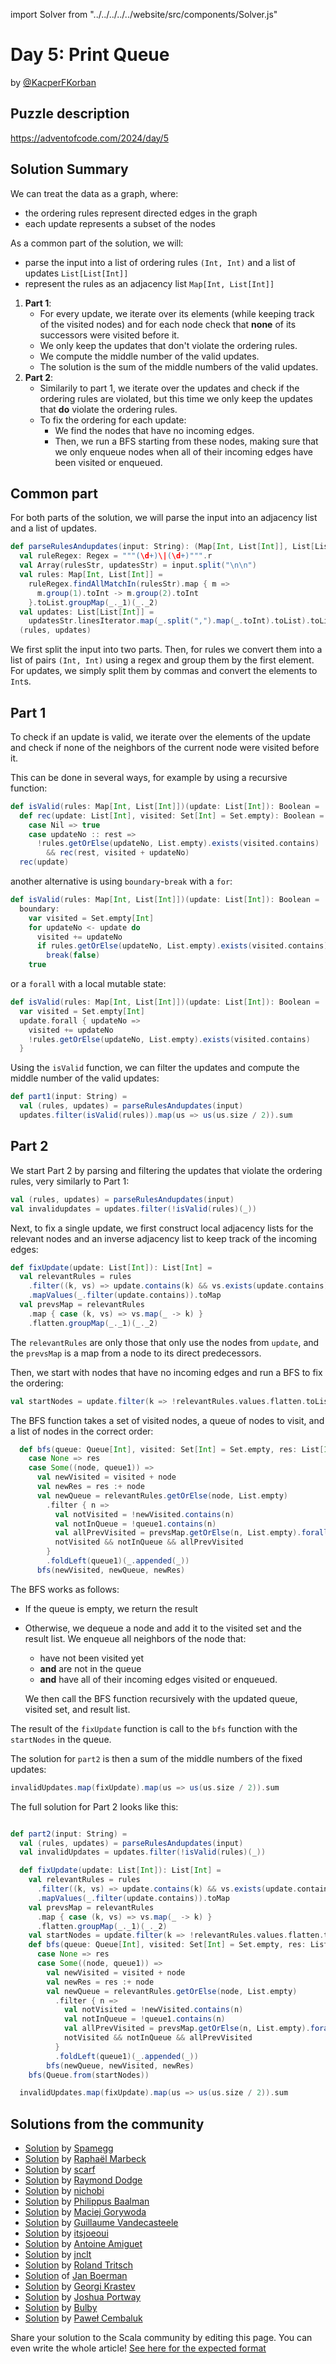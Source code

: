 import Solver from "../../../../../website/src/components/Solver.js"

# Day 5: Print Queue

by [@KacperFKorban](https://github.com/KacperFKorban)

## Puzzle description

https://adventofcode.com/2024/day/5

## Solution Summary

We can treat the data as a graph, where:
- the ordering rules represent directed edges in the graph
- each update represents a subset of the nodes

As a common part of the solution, we will:
- parse the input into a list of ordering rules `(Int, Int)` and a list of updates `List[List[Int]]`
- represent the rules as an adjacency list `Map[Int, List[Int]]`

1. **Part 1**:
   - For every update, we iterate over its elements (while keeping track of the visited nodes) and for each node check that **none** of its successors were visited before it.
   - We only keep the updates that don't violate the ordering rules.
   - We compute the middle number of the valid updates.
   - The solution is the sum of the middle numbers of the valid updates.
2. **Part 2**:
   - Similarily to part 1, we iterate over the updates and check if the ordering rules are violated, but this time we only keep the updates that **do** violate the ordering rules.
   - To fix the ordering for each update:
     - We find the nodes that have no incoming edges.
     - Then, we run a BFS starting from these nodes, making sure that we only enqueue nodes when all of their incoming edges have been visited or enqueued.

## Common part

For both parts of the solution, we will parse the input into an adjacency list and a list of updates.

```scala
def parseRulesAndupdates(input: String): (Map[Int, List[Int]], List[List[Int]]) =
  val ruleRegex: Regex = """(\d+)\|(\d+)""".r
  val Array(rulesStr, updatesStr) = input.split("\n\n")
  val rules: Map[Int, List[Int]] =
    ruleRegex.findAllMatchIn(rulesStr).map { m =>
      m.group(1).toInt -> m.group(2).toInt
    }.toList.groupMap(_._1)(_._2)
  val updates: List[List[Int]] =
    updatesStr.linesIterator.map(_.split(",").map(_.toInt).toList).toList
  (rules, updates)
```

We first split the input into two parts. Then, for rules we convert them into a list of pairs `(Int, Int)` using a regex and group them by the first element. For updates, we simply split them by commas and convert the elements to `Int`s.

## Part 1

To check if an update is valid, we iterate over the elements of the update and check if none of the neighbors of the current node were visited before it.

This can be done in several ways, for example by using a recursive function:

```scala
def isValid(rules: Map[Int, List[Int]])(update: List[Int]): Boolean =
  def rec(update: List[Int], visited: Set[Int] = Set.empty): Boolean = update match
    case Nil => true
    case updateNo :: rest =>
      !rules.getOrElse(updateNo, List.empty).exists(visited.contains)
        && rec(rest, visited + updateNo)
  rec(update)
```

another alternative is using `boundary`-`break` with a `for`:

```scala
def isValid(rules: Map[Int, List[Int]])(update: List[Int]): Boolean =
  boundary:
    var visited = Set.empty[Int]
    for updateNo <- update do
      visited += updateNo
      if rules.getOrElse(updateNo, List.empty).exists(visited.contains) then
        break(false)
    true
```

or a `forall` with a local mutable state:

```scala
def isValid(rules: Map[Int, List[Int]])(update: List[Int]): Boolean =
  var visited = Set.empty[Int]
  update.forall { updateNo =>
    visited += updateNo
    !rules.getOrElse(updateNo, List.empty).exists(visited.contains)
  }
```

Using the `isValid` function, we can filter the updates and compute the middle number of the valid updates:

```scala
def part1(input: String) =
  val (rules, updates) = parseRulesAndupdates(input)
  updates.filter(isValid(rules)).map(us => us(us.size / 2)).sum
```

## Part 2

We start Part 2 by parsing and filtering the updates that violate the ordering rules, very similarly to Part 1:

```scala
val (rules, updates) = parseRulesAndupdates(input)
val invalidupdates = updates.filter(!isValid(rules)(_))
```

Next, to fix a single update, we first construct local adjacency lists for the relevant nodes and an inverse adjacency list to keep track of the incoming edges:

```scala
def fixUpdate(update: List[Int]): List[Int] =
  val relevantRules = rules
    .filter((k, vs) => update.contains(k) && vs.exists(update.contains))
    .mapValues(_.filter(update.contains)).toMap
  val prevsMap = relevantRules
    .map { case (k, vs) => vs.map(_ -> k) }
    .flatten.groupMap(_._1)(_._2)
```

The `relevantRules` are only those that only use the nodes from `update`, and the `prevsMap` is a map from a node to its direct predecessors.

Then, we start with nodes that have no incoming edges and run a BFS to fix the ordering:

```scala
val startNodes = update.filter(k => !relevantRules.values.flatten.toList.contains(k))
```

The BFS function takes a set of visited nodes, a queue of nodes to visit, and a list of nodes in the correct order:

```scala
  def bfs(queue: Queue[Int], visited: Set[Int] = Set.empty, res: List[Int] = List.empty): List[Int] = queue.dequeueOption match
    case None => res
    case Some((node, queue1)) =>
      val newVisited = visited + node
      val newRes = res :+ node
      val newQueue = relevantRules.getOrElse(node, List.empty)
        .filter { n =>
          val notVisited = !newVisited.contains(n)
          val notInQueue = !queue1.contains(n)
          val allPrevVisited = prevsMap.getOrElse(n, List.empty).forall(p => newVisited.contains(p) || queue1.contains(p))
          notVisited && notInQueue && allPrevVisited
        }
        .foldLeft(queue1)(_.appended(_))
      bfs(newVisited, newQueue, newRes)
```

The BFS works as follows:
- If the queue is empty, we return the result
- Otherwise, we dequeue a node and add it to the visited set and the result list. We enqueue all neighbors of the node that:
  - have not been visited yet
  - **and** are not in the queue
  - **and** have all of their incoming edges visited or enqueued.

  We then call the BFS function recursively with the updated queue, visited set, and result list.

The result of the `fixUpdate` function is call to the `bfs` function with the `startNodes` in the queue.

The solution for `part2` is then a sum of the middle numbers of the fixed updates:

```scala
invalidUpdates.map(fixUpdate).map(us => us(us.size / 2)).sum
```

The full solution for Part 2 looks like this:

```scala

def part2(input: String) =
  val (rules, updates) = parseRulesAndupdates(input)
  val invalidUpdates = updates.filter(!isValid(rules)(_))

  def fixUpdate(update: List[Int]): List[Int] =
    val relevantRules = rules
      .filter((k, vs) => update.contains(k) && vs.exists(update.contains))
      .mapValues(_.filter(update.contains)).toMap
    val prevsMap = relevantRules
      .map { case (k, vs) => vs.map(_ -> k) }
      .flatten.groupMap(_._1)(_._2)
    val startNodes = update.filter(k => !relevantRules.values.flatten.toList.contains(k))
    def bfs(queue: Queue[Int], visited: Set[Int] = Set.empty, res: List[Int] = List.empty): List[Int] = queue.dequeueOption match
      case None => res
      case Some((node, queue1)) =>
        val newVisited = visited + node
        val newRes = res :+ node
        val newQueue = relevantRules.getOrElse(node, List.empty)
          .filter { n =>
            val notVisited = !newVisited.contains(n)
            val notInQueue = !queue1.contains(n)
            val allPrevVisited = prevsMap.getOrElse(n, List.empty).forall(p => newVisited.contains(p) || queue1.contains(p))
            notVisited && notInQueue && allPrevVisited
          }
          .foldLeft(queue1)(_.appended(_))
        bfs(newQueue, newVisited, newRes)
    bfs(Queue.from(startNodes))

  invalidUpdates.map(fixUpdate).map(us => us(us.size / 2)).sum
```

## Solutions from the community

- [Solution](https://github.com/spamegg1/aoc/blob/master/2024/05/05.worksheet.sc#L133) by [Spamegg](https://github.com/spamegg1/)
- [Solution](https://github.com/rmarbeck/advent2024/blob/main/day5/src/main/scala/Solution.scala) by [Raphaël Marbeck](https://github.com/rmarbeck)
- [Solution](https://github.com/scarf005/aoc-scala/blob/main/2024/day05.scala) by [scarf](https://github.com/scarf005)
- [Solution](https://github.com/rayrobdod/advent-of-code/blob/main/2024/05/day5.sc) by [Raymond Dodge](https://github.com/rayrobdod)
- [Solution](https://github.com/nichobi/advent-of-code-2024/blob/main/05/solution.scala) by [nichobi](https://github.com/nichobi)
- [Solution](https://github.com/Philippus/adventofcode/blob/main/src/main/scala/adventofcode2024/Day05.scala) by [Philippus Baalman](https://github.com/philippus)
- [Solution](https://github.com/makingthematrix/AdventOfCode2024/blob/main/src/main/scala/io/github/makingthematrix/AdventofCode2024/DayFive.scala) by [Maciej Gorywoda](https://github.com/makingthematrix)
- [Solution](https://github.com/guycastle/advent_of_code/blob/main/src/main/scala/aoc2024/day05/DayFive.scala) by [Guillaume Vandecasteele](https://github.com/guycastle)
- [Solution](https://github.com/itsjoeoui/aoc2024/blob/main/src/day05.scala) by [itsjoeoui](https://github.com/itsjoeoui)
- [Solution](https://github.com/aamiguet/advent-2024/blob/main/src/main/scala/ch/aamiguet/advent2024/Day5.scala) by [Antoine Amiguet](https://github.com/aamiguet/)
- [Solution](https://github.com/jnclt/adventofcode2024/blob/main/day05/print-queue.sc) by [jnclt](https://github.com/jnclt)
- [Solution](https://github.com/rolandtritsch/scala3-aoc-2024/blob/trunk/src/aoc2024/Day05.scala) by [Roland Tritsch](https://github.com/rolandtritsch)
- [Solution](https://github.com/Jannyboy11/AdventOfCode2024/blob/master/src/main/scala/day05/Day05.scala) of [Jan Boerman](https://x.com/JanBoerman95)
- [Solution](https://github.com/profunctor-optics/advent-2024/blob/main/src/main/scala/advent2024/Day05.scala) by [Georgi Krastev](https://github.com/joroKr21)
- [Solution](https://github.com/jportway/advent2024/blob/master/src/main/scala/Day5.scala) by [Joshua Portway](https://github.com/jportway)
- [Solution](https://github.com/TheDrawingCoder-Gamer/adventofcode2024/blob/e163baeaedcd90732b5e19f578a2faadeb1ef872/src/main/scala/day5.sc) by [Bulby](https://github.com/TheDrawingCoder-Gamer)
- [Solution](https://github.com/AvaPL/Advent-of-Code-2024/tree/main/src/main/scala/day5) by [Paweł Cembaluk](https://github.com/AvaPL)

Share your solution to the Scala community by editing this page.
You can even write the whole article! [See here for the expected format](https://github.com/scalacenter/scala-advent-of-code/discussions/424)
